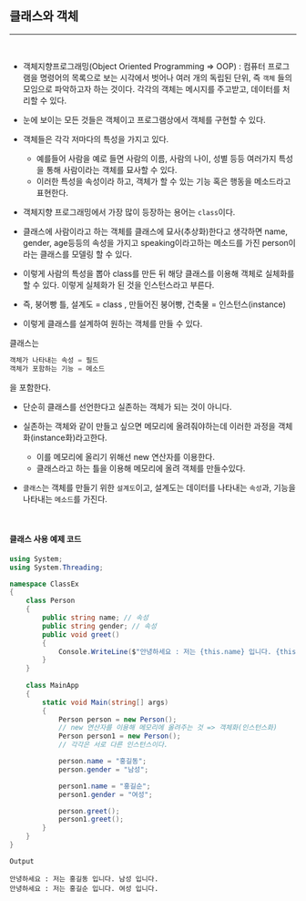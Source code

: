 ## 클래스와 객체
------

<br />

- 객체지향프로그래밍(Object Oriented Programming => OOP) : 컴퓨터 프로그램을 명령어의 목록으로 보는 시각에서 벗어나 여러 개의 독립된 단위, 즉 `객체` 들의 모임으로 파악하고자 하는 것이다. 각각의 객체는 메시지를 주고받고, 데이터를 처리할 수 있다.

- 눈에 보이는 모든 것들은 객체이고 프로그램상에서 객체를 구현할 수 있다.
- 객체들은 각각 저마다의 특성을 가지고 있다. 
  - 예를들어 사람을 예로 들면 사람의 이름, 사람의 나이, 성별 등등 여러가지 특성을 통해 사람이라는 객체를 묘사할 수 있다. 
  - 이러한 특성을 속성이라 하고, 객체가 할 수 있는 기능 혹은 행동을 메소드라고 표현한다.

- 객체지향 프로그래밍에서 가장 많이 등장하는 용어는 `class`이다.
- 클래스에 사람이라고 하는 객체를 클래스에 묘사(추상화)한다고 생각하면 name, gender, age등등의 속성을 가지고 speaking이라고하는 메소드를 가진 person이라는 클래스를 모델링 할 수 있다.

- 이렇게 사람의 특성을 뽑아 class를 만든 뒤 해당 클래스를 이용해 객체로 실체화를 할 수 있다. 이렇게 실체화가 된 것을 인스턴스라고 부른다.

- 즉, 붕어빵 틀, 설계도 = class , 만들어진 붕어빵, 건축물 = 인스턴스(instance)
- 이렇게 클래스를 설계하여 원하는 객체를 만들 수 있다.


클래스는
```csharp
객체가 나타내는 속성 = 필드
객체가 포함하는 기능 = 메소드
```
을 포함한다.

- 단순히 클래스를 선언한다고 실존하는 객체가 되는 것이 아니다.
- 실존하는 객체와 같이 만들고 싶으면 메모리에 올려줘야하는데 이러한 과정을 객체화(instance화)라고한다. 
    - 이를 메모리에 올리기 위해선 new 연산자를 이용한다.
    - 클래스라고 하는 틀을 이용해 메모리에 올려 객체를 만들수있다.

- `클래스`는 객체를 만들기 위한 `설계도`이고, 설계도는 데이터를 나타내는 `속성`과, 기능을 나타내는 `메소드`를 가진다.

<br />

#### 클래스 사용 예제 코드

```csharp
using System;
using System.Threading;

namespace ClassEx
{   
    class Person
    {
        public string name; // 속성
        public string gender; // 속성
        public void greet()
        {
            Console.WriteLine($"안녕하세요 : 저는 {this.name} 입니다. {this.gender} 입니다.");
        }
    }
    
    class MainApp
    {
        static void Main(string[] args)
        {
            Person person = new Person(); 
            // new 연산자를 이용해 메모리에 올려주는 것 => 객체화(인스턴스화)
            Person person1 = new Person();
            // 각각은 서로 다른 인스턴스이다.

            person.name = "홍길동";
            person.gender = "남성";

            person1.name = "홍길순";
            person1.gender = "여성";

            person.greet();
            person1.greet();
        }           
    }
} 
```

```
Output

안녕하세요 : 저는 홍길동 입니다. 남성 입니다.
안녕하세요 : 저는 홍길순 입니다. 여성 입니다.
```